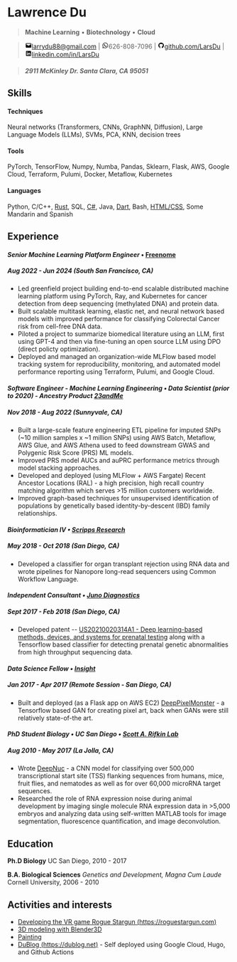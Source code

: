 Lawrence Du
=========================

> **Machine Learning** • **Biotechnology** • **Cloud**

> ![mail](icons/png/mail.png)[larrydu88@gmail.com](mailto:larrydu88@gmail.com) | ![phone](icons/png/whatsapp.png)626-808-7096 | ![github](icons/png/github.png)[github.com/LarsDu](http://github.com/LarsDu) | ![linkedin](icons/png/linkedin.png)[linkedin.com/in/LarsDu](http://linkedin.com/in/LarsDu)

> ##### 2911 McKinley Dr. Santa Clara, CA 95051

Skills
--------------------
#### Techniques
Neural networks (Transformers, CNNs, GraphNN, Diffusion), Large Language Models (LLMs), SVMs, PCA, KNN, decision trees

#### Tools
PyTorch, TensorFlow, Numpy, Numba, Pandas, Sklearn, Flask, AWS, Google Cloud, Terraform, Pulumi, Docker, Metaflow, Kubernetes

#### Languages
Python, C/C++, [Rust](https://github.com/LarsDu/StarRust), SQL, [C\#](https://roguestargun.com), Java, [Dart](https://github.com/LarsDu/simple_flutter_audio_recorder), Bash, [HTML/CSS](https://dublog.net), Some Mandarin and Spanish

Experience
--------------------

#### *Senior Machine Learning Platform Engineer* • [Freenome](https://www.linkedin.com/company/freenome/mycompany/)
##### Aug 2022 - Jun 2024 (South San Francisco, CA)

 * Led greenfield project building end-to-end scalable distributed machine learning platform using PyTorch, Ray, and Kubernetes for cancer detection from deep sequencing (methylated DNA) and protein data.
 * Built scalable multitask learning, elastic net, and neural network based models with improved performance for classifying Colorectal Cancer risk from cell-free DNA data.
 * Piloted a project to summarize biomedical literature using an LLM, first using GPT-4 and then via fine-tuning an open source LLM using DPO (direct policty optimization).
 * Deployed and managed an organization-wide MLFlow based model tracking system for reproducibility, monitoring, and automated model performance reporting using Terraform, Pulumi, and Google Cloud.

#### *Software Engineer - Machine Learning Engineering • Data Scientist (prior to 2020) - Ancestry Product [23andMe](https://www.linkedin.com/company/23andme/mycompany/)*
##### Nov 2018 - Aug 2022 (Sunnyvale, CA)

 * Built a large-scale feature engineering ETL pipeline for imputed SNPs (~10 million samples x ~1 million SNPs) using AWS Batch, Metaflow, AWS Glue, and AWS Athena used to feed downstream GWAS and Polygenic Risk Score (PRS) ML models.
 * Improved PRS model AUCs and auPRC performance metrics through model stacking approaches.
 * Developed and deployed (using MLFlow + AWS Fargate) Recent Ancestor Locations (RAL) - a high precision, high recall country matching algorithm which serves >15 million customers worldwide.
 * Improved graph-based techniques for unsupervised identification of populations by genetically based identity-by-descent (IBD) family relationships.

#### *Bioinformatician IV • [Scripps Research](https://www.scripps.edu/science-and-medicine/cores-and-services/bioinformatics-core/index.html)*
##### May 2018 - Oct 2018 (San Diego, CA)

 * Developed a classifier for organ transplant rejection using RNA data and wrote pipelines for Nanopore long-read sequencers using Common Workflow Language.

#### *Independent Consultant • [Juno Diagnostics](https://www.linkedin.com/company/juno-diagnostics/)*
##### Sept 2017 - Feb 2018 (San Diego, CA)

 * Developed patent -- [US20210020314A1 - Deep learning-based methods, devices, and systems for prenatal testing](https://patents.google.com/patent/US20210020314A1) along with a Tensorflow based classifier for detecting prenatal genetic abnormalities from high throughput sequencing data.

#### *Data Science Fellow • [Insight](https://insightfellows.com/data-science)*
##### Jan 2017 - Apr 2017 (Remote Session - San Diego, CA)

 * Built and deployed (as a Flask app on AWS EC2) [DeepPixelMonster](https://github.com/LarsDu/DeepPixelMonster) - a Tensorflow based GAN for creating pixel art, back when GANs were still relatively state-of-the art.

#### *PhD Student Biology • UC San Diego • [Scott A. Rifkin Lab](http://labs.biology.ucsd.edu/rifkin/)*
##### Aug 2010 - May 2017 (La Jolla, CA)

 * Wrote [DeepNuc](https://github.com/LarsDu/DeepNuc) - a CNN model for classifying over 500,000 transcriptional start site (TSS) flanking sequences from humans, mice, fruit flies, and nematodes as well as for over 60,000 microRNA target sequences.
 * Researched the role of RNA expression noise during animal development by imaging single molecule RNA expression data in >5,000 embryos and analyzing data using self-written MATLAB tools for image segmentation, fluorescence quantification, and image deconvolution.
  
Education
---------
**Ph.D Biology**
UC San Diego, 2010 - 2017

**B.A. Biological Sciences** *Genetics and Development, Magna Cum Laude*
Cornell University, 2006 - 2010

Activities and interests
------------------------
* [Developing the VR game Rogue Stargun (https://roguestargun.com)](https://roguestargun.com)
* [3D modeling with Blender3D](https://sketchfab.com/3d-models/walken-23f4b6f0dcea4bf3afe714a59a9473e9)
* [Painting](https://dublog.net/images/stable-diffusion-img2img/larryd.png)
* [DuBlog (https://dublog.net)](https://dublog.net) - Self deployed using Google Cloud, Hugo, and Github Actions